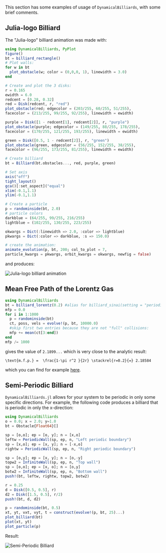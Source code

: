 This section has some examples of usage of `DynamicalBilliards`, with some brief
comments.

## Julia-logo Billiard
The "Julia-logo" billiard animation was made with:
```julia
using DynamicalBilliards, PyPlot
figure()
bt = billiard_rectangle()
# Plot walls:
for w in bt
  plot_obstacle(w; color = (0,0,0, 1), linewidth = 3.0)
end

# Create and plot the 3 disks:
r = 0.165
ewidth = 6.0
redcent = [0.28, 0.32]
red = Disk(redcent, r, "red")
plot_obstacle(red; edgecolor = (203/255, 60/255, 51/255),
facecolor = (213/255, 99/255, 92/255), linewidth = ewidth)

purple = Disk([1 - redcent[1], redcent[2]], r, "purple")
plot_obstacle(purple; edgecolor = (149/255, 88/255, 178/255),
facecolor = (170/255, 121/255, 193/255), linewidth = ewidth)

green = Disk([0.5, 1 - redcent[2]], r, "green")
plot_obstacle(green, edgecolor = (56/255, 152/255, 38/255),
facecolor = (96/255, 173/255, 81/255), linewidth = ewidth)

# Create billiard
bt = Billiard(bt.obstacles..., red, purple, green)

# Set axis
axis("off")
tight_layout()
gca()[:set_aspect]("equal")
xlim(-0.1,1.1)
ylim(-0.1,1.1)

# Create a particle
p = randominside(bt, 2.0)
# particle colors
darkblue = (64/255, 99/255, 216/255)
lightblue = (102/255, 130/255, 223/255)

okwargs = Dict(:linewidth => 2.0, :color => lightblue)
pkwargs = Dict(:color => darkblue, :s => 150.0)

# create the animation:
animate_evolution(p, bt, 200; col_to_plot = 7,
particle_kwargs = pkwargs, orbit_kwargs = okwargs, newfig = false)
```
and produces:

![Julia-logo billiard animation](http://i.imgur.com/EtKof48.gif)


## Mean Free Path of the Lorentz Gas
```julia
using DynamicalBilliards
bt = billiard_lorentz(0.2) #alias for billiard_sinai(setting = "periodic")
mfp = 0.0
for i in 1:1000
  p = randominside(bt)
  ct, poss, vels = evolve!(p, bt, 10000.0)
  #skip first two entries because they are not "full" collisions:
  mfp += mean(ct[3:end])
end
mfp /= 1000
```
gives the value of `2.1899...` which is very close to the analytic result:

``\text{m.f.p.} =  \frac{1-\pi r^2 }{2r} \stackrel{r=0.2}{=} 2.18584 ``

which you can find for example [here](http://www.cmls.polytechnique.fr/perso/golse/Surveys/FGIcmp03.pdf).

## Semi-Periodic Billiard
`DynamicalBilliards.jl` allows for your system to be periodic in only some specific
directions. For example, the following code produces a billiard that is periodic
in only the x-direction:

```julia
using DynamicalBilliards
o = 0.0; x = 2.0; y=1.0
bt = Obstacle{Float64}[]

sp = [o,o]; ep = [o, y]; n = [x,o]
leftw = PeriodicWall(sp, ep, n, "Left periodic boundary")
sp = [x,o]; ep = [x, y]; n = [-x,o]
rightw = PeriodicWall(sp, ep, n, "Right periodic boundary")

sp = [o,y]; ep = [x, y]; n = [o,-y]
topw2 = InfiniteWall(sp, ep, n, "Top wall")
sp = [o,o]; ep = [x, o]; n = [o,y]
botw2 = InfiniteWall(sp, ep, n, "Bottom wall")
push!(bt, leftw, rightw, topw2, botw2)

r = 0.25
d = Disk([0.5, 0.5], r)
d2 = Disk([1.5, 0.5], r/2)
push!(bt, d, d2)

p = randominside(bt, 0.5)
xt, yt, vxt, vyt, t = construct(evolve!(p, bt, 25)...)
plot_billiard(bt)
plot(xt, yt)
plot_particle(p)
```
Result:

![Semi-Periodic Billiard](http://i.imgur.com/Dbxmq8y.png)
